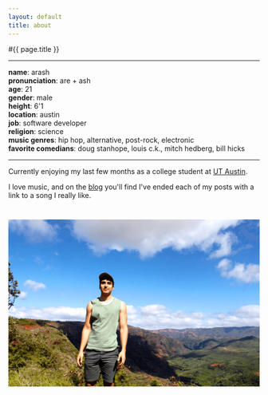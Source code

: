 ```yaml
---
layout: default
title: about
---
```


#{{ page.title }}

---

**name**: arash  
**pronunciation**: are + ash  
**age**: 21  
**gender**: male  
**height**: 6'1  
**location**: austin  
**job**: software developer  
**religion**: science  
**music genres**: hip hop, alternative, post-rock, electronic  
**favorite comedians**: doug stanhope, louis c.k., mitch hedberg, bill hicks  

---

Currently enjoying my last few months as a college student at [UT Austin][ut].

I love music, and on the [blog][blog] you'll find I've ended each of my posts with a link to a song I really like.


<div style="margin-bottom: 40px"></div>

![me in Hawaii][me]

<div style="margin-bottom: 40px"></div>

[me]: /assets/images/me.png
[blog]: /
[ut]: http://www.cs.utexas.edu/
